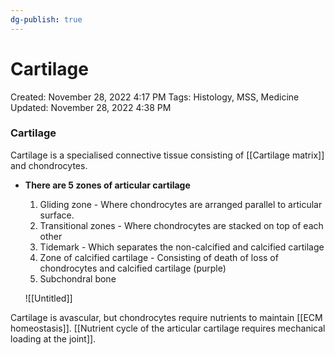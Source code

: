 ```yaml
---
dg-publish: true
---
```


# Cartilage

Created: November 28, 2022 4:17 PM
Tags: Histology, MSS, Medicine
Updated: November 28, 2022 4:38 PM

### Cartilage

Cartilage is a specialised connective tissue consisting of [[Cartilage matrix]] and chondrocytes.

- **************************************************************************************************There are 5 zones of articular cartilage**************************************************************************************************
    1. Gliding zone - Where chondrocytes are arranged parallel to articular surface.
    2. Transitional zones - Where chondrocytes are stacked on top of each other
    3. Tidemark - Which separates the non-calcified and calcified cartilage
    4. Zone of calcified cartilage - Consisting of death of loss of chondrocytes and calcified cartilage (purple)
    5. Subchondral bone
    
    ![[Untitled]]
    

Cartilage is avascular, but chondrocytes require nutrients to maintain [[ECM homeostasis]]. [[Nutrient cycle of the articular cartilage requires mechanical loading at the joint]].
